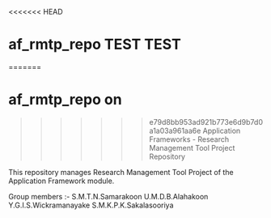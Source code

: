 <<<<<<< HEAD
# af_rmtp_repo TEST TEST
=======
# af_rmtp_repo on
>>>>>>> e79d8bb953ad921b773e6d9b7d0a1a03a961aa6e
Application Frameworks - Research Management Tool Project Repository

This repository manages Research Management Tool Project of the Application Framework module.

Group members :-
  S.M.T.N.Samarakoon
  U.M.D.B.Alahakoon
  Y.G.I.S.Wickramanayake
  S.M.K.P.K.Sakalasooriya
  
